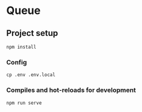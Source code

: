 # Queue

## Project setup
```
npm install
```

### Config
```
cp .env .env.local
```

### Compiles and hot-reloads for development
```
npm run serve
```
